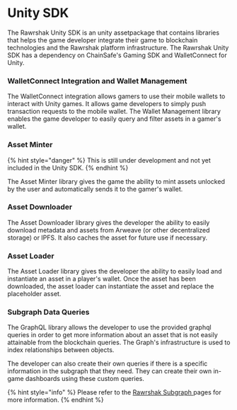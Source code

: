 # Unity SDK

The Rawrshak Unity SDK is an unity assetpackage that contains libraries that helps the game developer integrate their game to blockchain technologies and the Rawrshak platform infrastructure. The Rawrshak Unity SDK has a dependency on ChainSafe's Gaming SDK and WalletConnect for Unity.&#x20;

### WalletConnect Integration and Wallet Management

The WalletConnect integration allows gamers to use their mobile wallets to interact with Unity games. It allows game developers to simply push transaction requests to the mobile wallet. The Wallet Management library enables the game developer to easily query and filter assets in a gamer's wallet.&#x20;

### Asset Minter

{% hint style="danger" %}
This is still under development and not yet included in the Unity SDK.
{% endhint %}

The Asset Minter library gives the game the ability to mint assets unlocked by the user and automatically sends it to the gamer's wallet.

### Asset Downloader

The Asset Downloader library gives the developer the ability to easily download metadata and assets from Arweave (or other decentralized storage) or IPFS. It also caches the asset for future use if necessary.

### Asset Loader

The Asset Loader library gives the developer the ability to easily load and instantiate an asset in a player's wallet. Once the asset has been downloaded, the asset loader can instantiate the asset and replace the placeholder asset.

### Subgraph Data Queries

The GraphQL library allows the developer to use the provided graphql queries in order to get more information about an asset that is not easily attainable from the blockchain queries. The Graph's infrastructure is used to index relationships between objects.&#x20;

The developer can also create their own queries if there is a specific information in the subgraph that they need. They can create their own in-game dashboards using these custom queries.&#x20;

{% hint style="info" %}
Please refer to the [Rawrshak Subgraph ](../../rawrshak-subgraphs/entities/)pages for more information.
{% endhint %}
